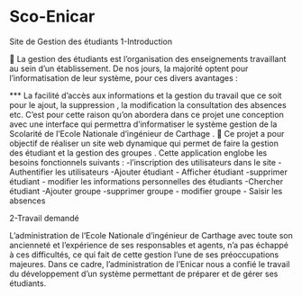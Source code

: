 # Sco-Enicar
Site de Gestion des étudiants
1-Introduction


	La gestion des étudiants est l’organisation des enseignements travaillant au sein d’un établissement. 
    De nos jours, la majorité optent pour l’informatisation de leur système, pour ces divers avantages :

*** La facilité d’accès aux informations et la gestion du travail que ce soit pour le ajout, la suppression , la modification la consultation des absences etc. C’est pour cette raison qu’on abordera dans ce projet une conception avec une interface qui permettra d’informatiser le système gestion de la Scolarité de l’Ecole Nationale d’ingénieur de Carthage .
	 Ce projet a pour objectif de réaliser un site web dynamique qui permet de faire la gestion des étudiant  et la gestion des groupes .
          Cette application englobe les besoins fonctionnels suivants :
                        -l’inscription des utilisateurs dans le site
                        -Authentifier les utilisateurs
                        -Ajouter étudiant
                        - Afficher étudiant
                        -supprimer  étudiant
                       - modifier les informations personnelles des étudiants
                        -Chercher étudiant
                        -Ajouter groupe
                        -supprimer  groupe
                         - modifier groupe
                        - Saisir les absences 

2-Travail demandé 

L’administration de l’Ecole Nationale d’ingénieur de Carthage avec toute son ancienneté et l’expérience de ses responsables et agents, n’a pas échappé à ces difficultés, ce qui fait de cette gestion l’une de ses préoccupations majeures. Dans ce cadre, l’administration de l’Enicar nous a confié le travail du développement d’un système permettant de préparer et de gérer ses étudiants. 


